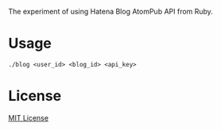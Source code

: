 The experiment of using Hatena Blog AtomPub API from Ruby.

# Usage

    ./blog <user_id> <blog_id> <api_key>

# License

[MIT License](http://opensource.org/licenses/mit-license.php)
